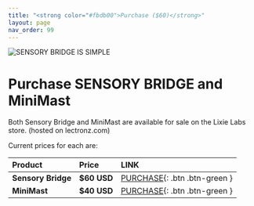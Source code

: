 ```yaml
---
title: "<strong color="#fbdb00">Purchase ($60)</strong>"
layout: page
nav_order: 99
---
```


![SENSORY BRIDGE IS SIMPLE](https://github.com/connornishijima/sensory_bridge_docs/blob/main/img/purchase.jpg?raw=true)

# Purchase SENSORY BRIDGE and MiniMast

Both Sensory Bridge and MiniMast are available for sale on the Lixie Labs store. (hosted on lectronz.com)

Current prices for each are:

| Product               | Price          |  LINK                                                                                                          |
|:----------------------|:---------------|:---------------------------------------------------------------------------------------------------------------|
| **Sensory Bridge**    |  **$60 USD**   | [PURCHASE](https://lectronz.com/products/sensory-bridge-an-advanced-led-music-visualizer){: .btn .btn-green }  |
| **MiniMast**          |  **$40 USD**   | [PURCHASE](https://lectronz.com/products/sensory-bridge-an-advanced-led-music-visualizer){: .btn .btn-green }  |
